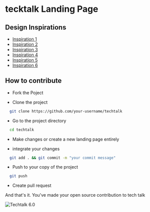 # tecktalk Landing Page

## Design Inspirations

* [Inspiration 1](https://preview.colorlib.com/#evento)
* [Inspiration 2](https://preview.colorlib.com/#eventotemplate)
* [Inspiration 3](https://preview.colorlib.com/#umeet)
* [Inspiration 4](https://preview.colorlib.com/#event)
* [Inspiration 5](https://www.elegantthemes.com/layouts/events/virtual-conference-landing-page/live-demo)
* [Inspiration 6](https://www.elegantthemes.com/layouts/technology/video-game-landing-page)



## How to contribute

* Fork the Poject

* Clone the project

```bash
  git clone https://github.com/your-username/techtalk
```

* Go to the project directory

```bash
  cd techtalk
```

* Make changes or create a new landing page entirely

* integrate your changes

```bash
  git add . && git commit -m "your commit message"
```

* Push to your copy of the project

```bash
  git push 
```

* Create pull request

And that's it. You've made your open source contribution to tech talk



![Techtalk 6.0](./img/techtalk6.0.jpg)
